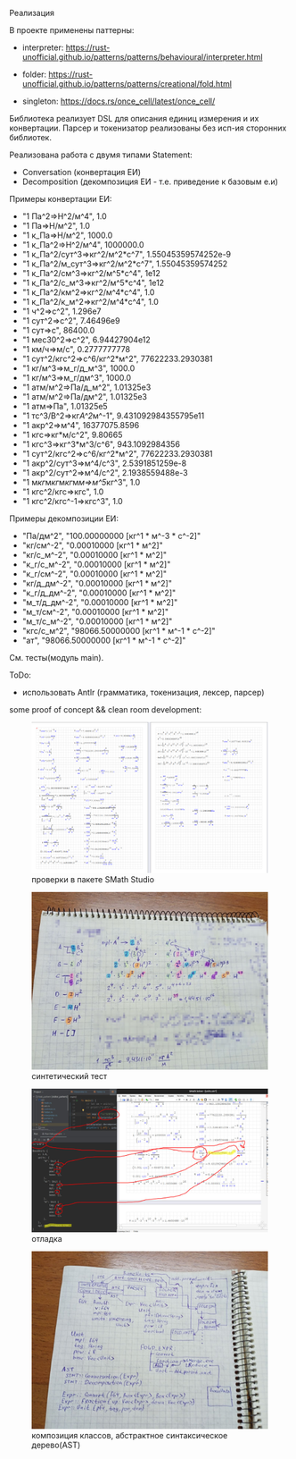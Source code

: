 Реализация

В проекте применены паттерны:

- interpreter:
    https://rust-unofficial.github.io/patterns/patterns/behavioural/interpreter.html

- folder:
    https://rust-unofficial.github.io/patterns/patterns/creational/fold.html

- singleton:
    https://docs.rs/once_cell/latest/once_cell/

Библиотека реализует DSL для описания единиц измерения и их конвертации.
Парсер и токенизатор реализованы без исп-ия сторонних библиотек.

Реализована работа с двумя типами Statement:
- Conversation (конвертация ЕИ)
- Decomposition (декомпозиция ЕИ - т.е. приведение к базовым е.и)

Примеры конвертации ЕИ:

* "1 Па^2=>Н^2/м^4", 1.0
* "1 Па=>Н/м^2", 1.0
* "1 к_Па=>Н/м^2", 1000.0
* "1 к_Па^2=>Н^2/м^4", 1000000.0
* "1 к_Па^2/сут^3=>кг^2/м^2*с^7", 1.55045359574252e-9
* "1 к_Па^2/м_сут^3=>кг^2/м^2*с^7", 1.55045359574252
* "1 к_Па^2/см^3=>кг^2/м^5*с^4", 1e12
* "1 к_Па^2/с_м^3=>кг^2/м^5*с^4", 1e12
* "1 к_Па^2/км^2=>кг^2/м^4*с^4", 1.0
* "1 к_Па^2/к_м^2=>кг^2/м^4*с^4", 1.0
* "1 ч^2=>с^2", 1.296e7
* "1 сут^2=>с^2", 7.46496e9
* "1 сут=>с", 86400.0
* "1 мес30^2=>с^2", 6.94427904e12
* "1 км/ч=>м/с", 0.2777777778
* "1 сут^2/кгс^2=>с^6/кг^2*м^2", 77622233.2930381
* "1 кг/м^3=>м_г/д_м^3", 1000.0
* "1 кг/м^3=>м_г/дм^3", 1000.0
* "1 атм/м^2=>Па/д_м^2", 1.01325e3
* "1 атм/м^2=>Па/дм^2", 1.01325e3
* "1 атм=>Па", 1.01325e5
* "1 тс^3/В^2=>кг*А^2*м^-1", 9.431092984355795e11
* "1 акр^2=>м^4", 16377075.8596
* "1 кгс=>кг*м/с^2", 9.80665
* "1 кгс^3=>кг^3*м^3/с^6", 943.1092984356
* "1 сут^2/кгс^2=>с^6/кг^2*м^2", 77622233.2930381
* "1 акр^2/сут^3=>м^4/с^3", 2.5391851259e-8
* "1 акр^2/сут^2=>м^4/с^2", 2.1938559488e-3
* "1 м*кг*м*кг*м*кг*м*м=>м^5*кг^3", 1.0
* "1 кгс^2/кгс=>кгс", 1.0
* "1 кгс^2/кгс^-1=>кгс^3", 1.0

Примеры декомпозиции ЕИ:
* "Па/дм^2", "100.00000000 [кг^1 * м^-3 * с^-2]"
* "кг/см^-2", "0.00010000 [кг^1 * м^2]"
* "кг/с_м^-2", "0.00010000 [кг^1 * м^2]"
* "к_г/с_м^-2", "0.00010000 [кг^1 * м^2]"
* "к_г/см^-2", "0.00010000 [кг^1 * м^2]"
* "кг/д_дм^-2", "0.00010000 [кг^1 * м^2]"
* "к_г/д_дм^-2", "0.00010000 [кг^1 * м^2]"
* "м_т/д_дм^-2", "0.00010000 [кг^1 * м^2]"
* "м_т/см^-2", "0.00010000 [кг^1 * м^2]"
* "м_т/с_м^-2", "0.00010000 [кг^1 * м^2]"
* "кгс/с_м^2", "98066.50000000 [кг^1 * м^-1 * с^-2]"
* "ат", "98066.50000000 [кг^1 * м^-1 * с^-2]"

См. тесты(модуль main).

ToDo:
- использовать Antlr (грамматика, токенизация, лексер, парсер)

some proof of concept && clean room development:
<figure>
  <img
  src="/img/smath.png"
  alt="вычисления в SMath">
  <figcaption>проверки в пакете SMath Studio</figcaption>
</figure>

<figure>
  <img
  src="/img/synthetic.jpg"
  alt="синтетический тест">
  <figcaption>синтетический тест</figcaption>
</figure>

<figure>
  <img
  src="/img/um.jpg"
  alt="отладка">
  <figcaption>отладка</figcaption>
</figure>

<figure>
  <img
  src="/img/um2.jpg"
  alt="композиция классов">
  <figcaption>композиция классов, абстрактное синтаксическое дерево(AST)</figcaption>
</figure>